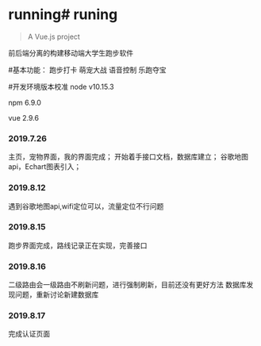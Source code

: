 # running# runing

> A Vue.js project

前后端分离的构建移动端大学生跑步软件

#基本功能：
    跑步打卡
    萌宠大战
    语音控制
    乐跑夺宝

#开发环境版本校准
node v10.15.3

npm 6.9.0

vue 2.9.6
### 2019.7.26
主页，宠物界面，我的界面完成；
开始着手接口文档，数据库建立；
谷歌地图api，Echart图表引入； 
### 2019.8.12
遇到谷歌地图api,wifi定位可以，流量定位不行问题
### 2019.8.15
跑步界面完成，路线记录正在实现，完善接口
### 2019.8.16
二级路由会一级路由不刷新问题，进行强制刷新，目前还没有更好方法
数据库发现问题，重新讨论新建数据库
### 2019.8.17
完成认证页面


